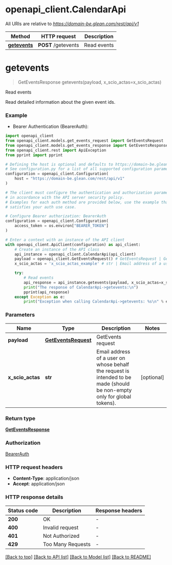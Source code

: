 # openapi_client.CalendarApi

All URIs are relative to *https://domain-be.glean.com/rest/api/v1*

Method | HTTP request | Description
------------- | ------------- | -------------
[**getevents**](CalendarApi.md#getevents) | **POST** /getevents | Read events


# **getevents**
> GetEventsResponse getevents(payload, x_scio_actas=x_scio_actas)

Read events

Read detailed information about the given event ids.

### Example

* Bearer Authentication (BearerAuth):

```python
import openapi_client
from openapi_client.models.get_events_request import GetEventsRequest
from openapi_client.models.get_events_response import GetEventsResponse
from openapi_client.rest import ApiException
from pprint import pprint

# Defining the host is optional and defaults to https://domain-be.glean.com/rest/api/v1
# See configuration.py for a list of all supported configuration parameters.
configuration = openapi_client.Configuration(
    host = "https://domain-be.glean.com/rest/api/v1"
)

# The client must configure the authentication and authorization parameters
# in accordance with the API server security policy.
# Examples for each auth method are provided below, use the example that
# satisfies your auth use case.

# Configure Bearer authorization: BearerAuth
configuration = openapi_client.Configuration(
    access_token = os.environ["BEARER_TOKEN"]
)

# Enter a context with an instance of the API client
with openapi_client.ApiClient(configuration) as api_client:
    # Create an instance of the API class
    api_instance = openapi_client.CalendarApi(api_client)
    payload = openapi_client.GetEventsRequest() # GetEventsRequest | GetEvents request
    x_scio_actas = 'x_scio_actas_example' # str | Email address of a user on whose behalf the request is intended to be made (should be non-empty only for global tokens). (optional)

    try:
        # Read events
        api_response = api_instance.getevents(payload, x_scio_actas=x_scio_actas)
        print("The response of CalendarApi->getevents:\n")
        pprint(api_response)
    except Exception as e:
        print("Exception when calling CalendarApi->getevents: %s\n" % e)
```



### Parameters


Name | Type | Description  | Notes
------------- | ------------- | ------------- | -------------
 **payload** | [**GetEventsRequest**](GetEventsRequest.md)| GetEvents request | 
 **x_scio_actas** | **str**| Email address of a user on whose behalf the request is intended to be made (should be non-empty only for global tokens). | [optional] 

### Return type

[**GetEventsResponse**](GetEventsResponse.md)

### Authorization

[BearerAuth](../README.md#BearerAuth)

### HTTP request headers

 - **Content-Type**: application/json
 - **Accept**: application/json

### HTTP response details

| Status code | Description | Response headers |
|-------------|-------------|------------------|
**200** | OK |  -  |
**400** | Invalid request |  -  |
**401** | Not Authorized |  -  |
**429** | Too Many Requests |  -  |

[[Back to top]](#) [[Back to API list]](../README.md#documentation-for-api-endpoints) [[Back to Model list]](../README.md#documentation-for-models) [[Back to README]](../README.md)

